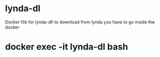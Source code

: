 # lynda-dl

Docker file for lynda-dl! 
to download from lynda you have to go inside the docker 

# docker exec -it lynda-dl bash

